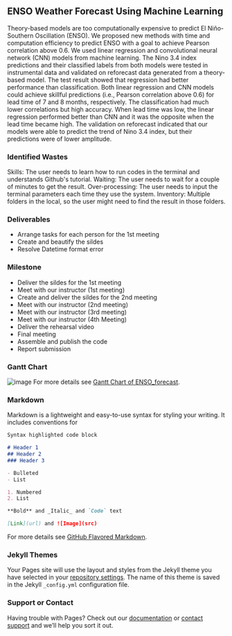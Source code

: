 ## ENSO Weather Forecast Using Machine Learning

Theory-based models are too computationally expensive to predict El Niño-Southern Oscillation (ENSO). We proposed new methods with time and computation efficiency to predict ENSO with a goal to achieve Pearson correlation above 0.6. We used linear regression and convolutional neural network (CNN) models from machine learning. The Nino 3.4 index predictions and their classified labels from both models were tested in instrumental data and validated on reforecast data generated from a theory-based model. The test result showed that regression had better performance than classification. Both linear regression and CNN models could achieve skillful predictions (i.e., Pearson correlation above 0.6) for lead time of 7 and 8 months, respectively. The classification had much lower correlations but high accuracy. When lead time was low, the linear regression performed better than CNN and it was the opposite when the lead time became high. The validation on reforecast indicated that our models were able to predict the trend of Nino 3.4 index, but their predictions were of lower amplitude.

### Identified Wastes
Skills: The user needs to learn how to run codes in the terminal and understands Github's tutorial.
Waiting: The user needs to wait for a couple of minutes to get the result.
Over-processing: The user needs to input the terminal parameters each time they use the system.
Inventory: Multiple folders in the local, so the user might need to find the result in those folders.

### Deliverables
- Arrange tasks for each person for the 1st meeting
- Create and beautify the sildes
- Resolve Datetime format error


### Milestone
- Deliver the sildes for the 1st meeting
- Meet with our instructor (1st meeting) 
- Create and deliver the sildes for the 2nd meeting
- Meet with our instructor (2nd meeting) 
- Meet with our instructor (3rd meeting)
- Meet with our instructor (4th Meeting)
- Deliver the rehearsal video
- Final meeting
- Assemble and publish the code 
- Report submission

### Gantt Chart
![image](https://ds-560.github.io/ENSO_forecast/week1_gantt_chart.jpg)
For more details see [Gantt Chart of ENSO_forecast](https://ds-560.github.io/ENSO_forecast/PROJECT_GANTT_CHART.xlsx).



### Markdown

Markdown is a lightweight and easy-to-use syntax for styling your writing. It includes conventions for

```markdown
Syntax highlighted code block

# Header 1
## Header 2
### Header 3

- Bulleted
- List

1. Numbered
2. List

**Bold** and _Italic_ and `Code` text

[Link](url) and ![Image](src)
```

For more details see [GitHub Flavored Markdown](https://guides.github.com/features/mastering-markdown/).

### Jekyll Themes

Your Pages site will use the layout and styles from the Jekyll theme you have selected in your [repository settings](https://github.com/DS-560/ENSO_forecast/settings). The name of this theme is saved in the Jekyll `_config.yml` configuration file.

### Support or Contact

Having trouble with Pages? Check out our [documentation](https://docs.github.com/categories/github-pages-basics/) or [contact support](https://github.com/contact) and we’ll help you sort it out.
